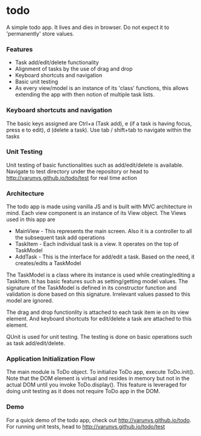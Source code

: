 todo
====

A simple todo app. It lives and dies in browser. Do not expect it to 'permanently' store values.

### Features
* Task add/edit/delete functionality
* Alignment of tasks by the use of drag and drop
* Keyboard shortcuts and navigation
* Basic unit testing
* As every view/model is an instance of its 'class' functions, this allows extending the app with then notion of multiple task lists.

### Keyboard shortcuts and navigation
The basic keys assigned are Ctrl+a (Task add), e (if a task is having focus, press e to edit), d (delete a task). Use tab / shift+tab to navigate within the tasks

### Unit Testing
Unit testing of basic functionalities such as add/edit/delete is available. Navigate to test directory under the repository or head to http://varunvs.github.io/todo/test for real time action

### Architecture
The todo app is made using vanilla JS and is built with MVC architecture in mind. Each view component is an instance of its View object. The Views used in this app are
* MainView - This represents the main screen. Also it is a controller to all the subsequent task add operations
* TaskItem - Each individual task is a view. It operates on the top of TaskModel
* AddTask - This is the interface for add/edit a task. Based on the need, it creates/edits a TaskModel

The TaskModel is a class where its instance is used while creating/editing a TaskItem. It has basic features such as setting/getting model values. The signature of the TaskModel is defined in its constructor function and validation is done based on this signature. Irrelevant values passed to this model are ignored.

The drag and drop functionlity is attached to each task item ie on its view element. And keyboard shortcuts for edit/delete a task are attached to this element.

QUnit is used for unit testing. The testing is done on basic operations such as task add/edit/delete.

### Application Initialization Flow
The main module is ToDo object. To initialize ToDo app, execute ToDo.init(). Note that the DOM element is virtual and resides in memory but not in the actual DOM until you invoke ToDo.display(). This feature is leveraged for doing unit testing as it does not require ToDo app in the DOM.

### Demo
For a quick demo of the todo app, check out http://varunvs.github.io/todo. For running unit tests, head to http://varunvs.github.io/todo/test
